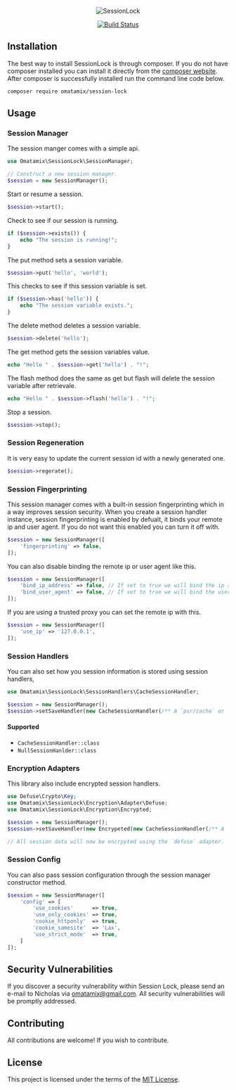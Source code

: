 <p align="center">
  <img src="https://raw.githubusercontent.com/omatamix/session-lock/master/bin/session-lock-new.png" alt="SessionLock" />
</p>
<p align="center">
  <a href="https://github.com/omatamix/session-lock/actions/workflows/php.yml"><img src="https://github.com/omatamix/session-lock/actions/workflows/php.yml/badge.svg" alt="Build Status" /></a>
</p>

## Installation

The best way to install SessionLock is through composer. If you do not have composer installed you can install it directly from the [composer website](https://getcomposer.org/). After composer is successfully installed run the command line code below.

```sh
composer require omatamix/session-lock
```

## Usage
### Session Manager
The session manger comes with a simple api.
```php
use Omatamix\SessionLock\SessionManager;

// Construct a new session manager.
$session = new SessionManager();
```
Start or resume a session.
```php
$session->start();
```
Check to see if our session is running.
```php
if ($session->exists()) {
    echo "The session is running!";
}
```
The put method sets a session variable.
```php
$session->put('hello', 'world');
```
This checks to see if this session variable is set.
```php
if ($session->has('hello')) {
    echo "The session variable exists.";
}
```
The delete method deletes a session variable.
```php
$session->delete('hello');
```
The get method gets the session variables value.
```php
echo "Hello " . $session->get('hello') . "!";
```
The flash method does the same as get but flash will delete the session variable after retrievale.
```php
echo "Hello " . $session->flash('hello') . "!";
```
Stop a session.
```php
$session->stop();
```
### Session Regeneration
It is very easy to update the current session id with a newly generated one.
```php
$session->regerate();
```
### Session Fingerprinting
This session manager comes with a built-in session fingerprinting which in a way improves session security. When you create a session handler instance, session fingerprinting is enabled by defualt, it binds your remote ip and user agent. If you do not want this enabled you can turn it off with.
```php
$session = new SessionManager([
    'fingerprinting' => false,
]);
```
You can also disable binding the remote ip or user agent like this.
```php
$session = new SessionManager([
    'bind_ip_address' => false, // If set to true we will bind the ip address else dont.
    'bind_user_agent' => false, // If set to true we will bind the user agent else dont.
]);
```
If you are using a trusted proxy you can set the remote ip with this.
```php
$session = new SessionManager([
    'use_ip' => '127.0.0.1',
]);
```
### Session Handlers
You can also set how you session information is stored using session handlers,
```php
use Omatamix\SessionLock\SessionHandlers\CacheSessionHandler;

$session = new SessionManager();
$session->setSaveHandler(new CacheSessionHandler(/** A `psr/cache` or `psr/simple-cache` pool. */));
```
#### Supported
- `CacheSessionHandler::class`
- `NullSessionHanlder::class`
### Encryption Adapters
This library also include encrypted session handlers.
```php
use Defuse\Crypto\Key;
use Omatamix\SessionLock\Encryption\Adapter\Defuse;
use Omatamix\SessionLock\Encryption\Encrypted;

$session = new SessionManager();
$session->setSaveHandler(new Encrypeted(new CacheSessionHandler(/** A `psr/cache` or `psr/simple-cache` pool. */), new Defuse(Key::createNewRandomKey()));

// All session data will now be encrpyted using the `defuse` adapter.
```
### Session Config
You can also pass session configuration through the session manager constructor method.
```php
$session = new SessionManager([
    'config' => [
        'use_cookies'      => true,
        'use_only_cookies' => true,
        'cookie_httponly'  => true,
        'cookie_samesite'  => 'Lax',
        'use_strict_mode'  => true,
    ]
]);
```
## Security Vulnerabilities

If you discover a security vulnerability within Session Lock, please send an e-mail to Nicholas via [omatamix@gmail.com](mailto:omatamix@gmail.com). All security vulnerabilities will be promptly addressed.

## Contributing

All contributions are welcome! If you wish to contribute.

## License

This project is licensed under the terms of the [MIT License](https://opensource.org/licenses/MIT).
